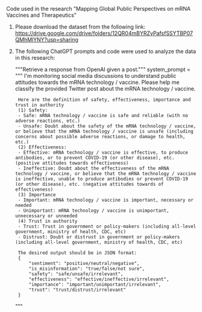 Code used in the research "Mapping Global Public Perspectives on mRNA Vaccines and Therapeutics"

1. Please download the dataset from the following link: https://drive.google.com/drive/folders/12QR04mBYRZyPafsfSSYTBP07QMhMlYNY?usp=sharing

2. The following ChatGPT prompts and code were used to analyze the data in this research:

    """Retrieve a response from OpenAI given a post."""
    system_prompt = """
        I'm monitoring social media discussions to understand public attitudes towards the mRNA technology / vaccine. Please help me classify the provided Twitter post about the mRNA technology / vaccine.
        
        Here are the definition of safety, effectiveness, importance and trust in authority
        (1) Safety:
        - Safe: mRNA technology / vaccine is safe and reliable (with no adverse reactions, etc.)
        - Unsafe: Doubt about the safety of the mRNA technology / vaccine, or believe that the mRNA technology / vaccine is unsafe (including concerns about possible adverse reactions, or damage to health, etc.)
        (2) Effectiveness:
        - Effective: mRNA technology / vaccine is effective, to produce antibodies, or to prevent COVID-19 (or other disease), etc. (positive attitudes towards effectiveness)
        - Ineffective: Doubt about the effectiveness of the mRNA technology / vaccine, or believe that the mRNA technology / vaccine is ineffective, unable to produce antibodies or prevent COVID-19 (or other disease), etc. (negative attitudes towards of effectiveness)
        (3) Importance
        - Important: mRNA technology / vaccine is important, necessary or needed
        - Unimportant: mRNA technology / vaccine is unimportant, unnecessary or unneeded
        (4) Trust in authority
        - Trust: Trust in government or policy-makers (including all-level government, ministry of health, CDC, etc) 
        - Distrust: Doubt or distrust in government or policy-makers (including all-level government, ministry of health, CDC, etc)

        The desired output should be in JSON format:
        {
            "sentiment": "positive/neutral/negative",
            "is_misinformation": "true/false/not sure",
            "safety": "safe/unsafe/irrelevant",
            "effectiveness": "effective/ineffective/irrelevant",
            "importance": "important/unimportant/irrelevant",
            "trust": "trust/distrust/irrelevant"
        }
    """

